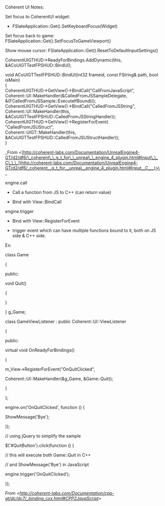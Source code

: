 Coherent UI Notes:

Set focus to CoherentUI widget:

- FSlateApplication::Get().SetKeyboardFocus(Widget)

Set focus back to game: FSlateApplication::Get().SetFocusToGameViewport()

Show mouse cursor: FSlateApplication::Get().ResetToDefaultInputSettings()

CoherentUIGTHUD->ReadyForBindings.AddDynamic(this, &ACoUIGTTestFPSHUD::BindUI);

void ACoUIGTTestFPSHUD::BindUI(int32 frameid, const FString& path, bool isMain)  
{  
CoherentUIGTHUD->GetView()->BindCall("CallFromJavaScript",  
Coherent::UI::MakeHandler(&CalledFromJSSampleDelegate,  
&(FCalledFromJSSample::ExecuteIfBound)));  
CoherentUIGTHUD->GetView()->BindCall("CalledFromJSString",  
Coherent::UI::MakeHandler(this,  
&ACoUIGTTestFPSHUD::CalledFromJSStringHandler));  
CoherentUIGTHUD->GetView()->RegisterForEvent(  
"CalledFromJSUStruct",  
Coherent::UIGT::MakeHandler(this, &ACoUIGTTestFPSHUD::CalledFromJSUStructHandler));  
}

\_From &lt;[http://coherent-labs.com/Documentation/UnrealEngine4-GT/d2/df6/\_coherent\_\_g_t_for\_\_unreal\_\_engine_4_plugin.html#Input\_\_C\_\_\_](http://coherent-labs.com/Documentation/UnrealEngine4-GT/d2/df6/_coherent__g_t_for__unreal__engine_4_plugin.html#Input__C___)>\_

engine.call

- Call a function from JS to C++ (can return value)

- Bind with View::BindCall

engine.trigger

- Bind with View::RegisterForEvent

- trigger event which can have multiple functions bound to it, both on JS side & C++ side.

Ex:

class Game

{

public:

void Quit()

{

}

} g_Game;

class GameViewListener : public Coherent::UI::ViewListener

{

public:

virtual void OnReadyForBindings()

{

m_View->RegisterForEvent("OnQuitClicked",

Coherent::UI::MakeHandler(&g_Game, &Game::Quit));

}

};

engine.on('OnQuitClicked', function () {

ShowMessage('Bye');

});

// using jQuery to simplify the sample

$('#QuitButton').click(function () {

// this will execute both Game::Quit in C++

// and ShowMessage('Bye') in JavaScript

engine.trigger('OnQuitClicked');

});

*From &lt;<http://coherent-labs.com/Documentation/cpp-gt/dc/dc7/_binding_cxx.html#CPP2JavaScript>>*
